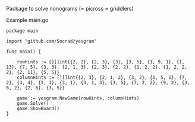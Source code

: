 Package to solve nonograms (= picross = griddlers)

Example main.go


	package main
	
	import "github.com/Socrad/yesgram"
	
	func main() {

		rowHints := [][]int{{2, 2}, {2, 3}, {3}, {3, 5}, {1, 9, 1}, {1, 13}, {7, 5}, {3, 3}, {2, 1, 3}, {2, 3}, {2, 2}, {1, 2, 2}, {1, 2, 2, 2}, {2, 11}, {5, 5}}
		columnHints := [][]int{{2, 3}, {2, 1, 2}, {3, 2}, {1, 5, 1}, {7, 2}, {4, 4}, {3, 3}, {3, 1}, {3, 1, 3}, {3, 5}, {7, 2, 2}, {9, 2}, {3, 6, 2}, {2, 6}, {3, 5}}
	 
		game := yesgram.NewGame(rowHints, columnHints)
		game.Solve()
		game.ShowBoard()
	}
